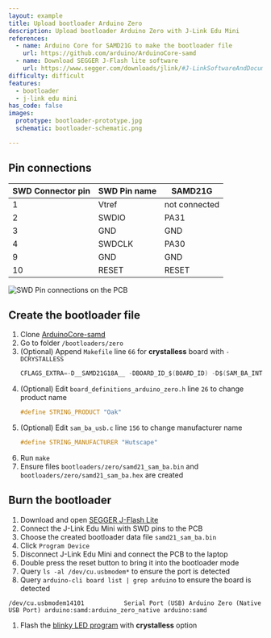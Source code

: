 ```yaml
---
layout: example
title: Upload bootloader Arduino Zero
description: Upload bootloader Arduino Zero with J-Link Edu Mini
references:
  - name: Arduino Core for SAMD21G to make the bootloader file
    url: https://github.com/arduino/ArduinoCore-samd
  - name: Download SEGGER J-Flash lite software
    url: https://www.segger.com/downloads/jlink/#J-LinkSoftwareAndDocumentationPack
difficulty: difficult
features:
  - bootloader
  - j-link edu mini
has_code: false
images:
  prototype: bootloader-prototype.jpg
  schematic: bootloader-schematic.png

---
```


## Pin connections

| SWD Connector pin | SWD Pin name |  SAMD21G |
| ------ | ------ | ------ |
| 1 | Vtref | not connected |
| 2 | SWDIO | PA31
| 3 | GND | GND
| 4 | SWDCLK |PA30
| 9 | GND | GND
| 10 | RESET | RESET

<img src="{{ site.url }}/images/examples/bootloader-pins.png" alt="SWD Pin connections on the PCB">

## Create the bootloader file

1. Clone [ArduinoCore-samd](https://github.com/arduino/ArduinoCore-samd)
1. Go to folder `/bootloaders/zero`
1. (Optional) Append `Makefile` line `66` for **crystalless** board with `-DCRYSTALLESS`
    ```c
    CFLAGS_EXTRA=-D__SAMD21G18A__ -DBOARD_ID_$(BOARD_ID) -D$(SAM_BA_INTERFACES) -DCRYSTALLESS
    ```
1. (Optional) Edit `board_definitions_arduino_zero.h` line `26` to change product name
    ```c
    #define STRING_PRODUCT "Oak"
    ```
1. (Optional) Edit `sam_ba_usb.c` line `156` to change manufacturer name
    ```c
    #define STRING_MANUFACTURER "Hutscape"
    ```
1. Run `make`
1. Ensure files `bootloaders/zero/samd21_sam_ba.bin` and `bootloaders/zero/samd21_sam_ba.hex` are created

## Burn the bootloader

1. Download and open [SEGGER J-Flash Lite](https://www.segger.com/downloads/jlink/#J-LinkSoftwareAndDocumentationPack)
1. Connect the J-Link Edu Mini with SWD pins to the PCB
1. Choose the created bootloader data file `samd21_sam_ba.bin`
1. Click `Program Device`
    <img src="{{ site.url }}/images/examples/bootloader-jflash.png" alt="">
1. Disconnect J-Link Edu Mini and connect the PCB to the laptop
1. Double press the reset button to bring it into the bootloader mode
1. Query `ls -al /dev/cu.usbmodem*` to ensure the port is detected
1. Query `arduino-cli board list | grep arduino` to ensure the board is detected
  ```
  /dev/cu.usbmodem14101           Serial Port (USB) Arduino Zero (Native USB Port) arduino:samd:arduino_zero_native arduino:samd
  ```
1. Flash the [blinky LED program](./hello-world) with **crystalless** option
